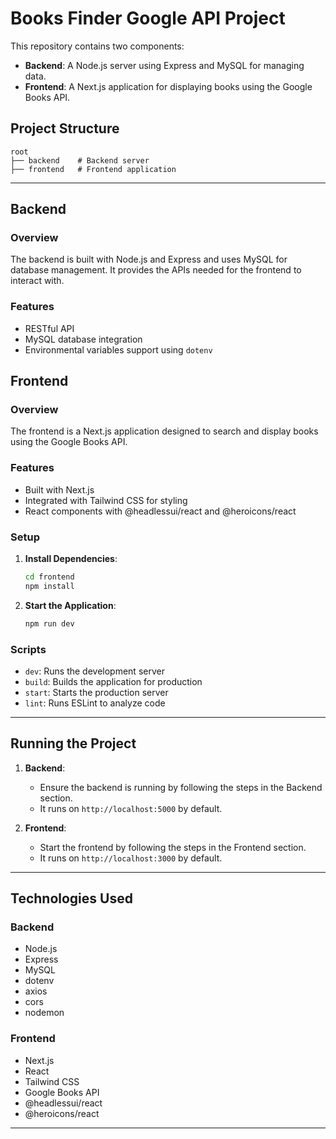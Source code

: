# Books Finder Google API Project

This repository contains two components:

- **Backend**: A Node.js server using Express and MySQL for managing data.
- **Frontend**: A Next.js application for displaying books using the Google Books API.

## Project Structure

```
root
├── backend    # Backend server
├── frontend   # Frontend application
```

---

## Backend

### Overview

The backend is built with Node.js and Express and uses MySQL for database management. It provides the APIs needed for the frontend to interact with.

### Features

- RESTful API
- MySQL database integration
- Environmental variables support using `dotenv`


## Frontend

### Overview

The frontend is a Next.js application designed to search and display books using the Google Books API.

### Features

- Built with Next.js
- Integrated with Tailwind CSS for styling
- React components with @headlessui/react and @heroicons/react

### Setup

1. **Install Dependencies**:

   ```bash
   cd frontend
   npm install
   ```

2. **Start the Application**:
   ```bash
   npm run dev
   ```

### Scripts

- `dev`: Runs the development server
- `build`: Builds the application for production
- `start`: Starts the production server
- `lint`: Runs ESLint to analyze code

---

## Running the Project

1. **Backend**:

   - Ensure the backend is running by following the steps in the Backend section.
   - It runs on `http://localhost:5000` by default.

2. **Frontend**:
   - Start the frontend by following the steps in the Frontend section.
   - It runs on `http://localhost:3000` by default.

---

## Technologies Used

### Backend

- Node.js
- Express
- MySQL
- dotenv
- axios
- cors
- nodemon

### Frontend

- Next.js
- React
- Tailwind CSS
- Google Books API
- @headlessui/react
- @heroicons/react

---
